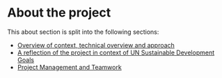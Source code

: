 # About the project

This about section is split into the following sections:
- [Overview of context, technical overview and approach](Overview.md)
- [A reflection of the project in context of UN Sustainable Development Goals](SDGs.md)
- [Project Management and Teamwork](ProjectManagement.md)
